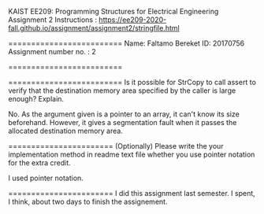 
KAIST EE209: Programming Structures for Electrical Engineering 
Assignment 2
Instructions : https://ee209-2020-fall.github.io/assignment/assignment2/stringfile.html

=========================
Name: Faltamo Bereket
ID: 20170756
Assignment number no. :  2

=========================

=========================
Is it possible for StrCopy to call assert to verify that the destination memory area specified by the caller is large enough? Explain.

No. As the argument given is a pointer to an array, it can't know its size beforehand. However, it gives a segmentation fault when it passes the allocated destination memory area.

=======================
(Optionally) Please write the your implementation method in readme text file whether you use pointer notation for the extra credit. 

I used pointer notation.

=======================
I did this assignment last semester. I spent, I think, about two days to finish the assignement.
